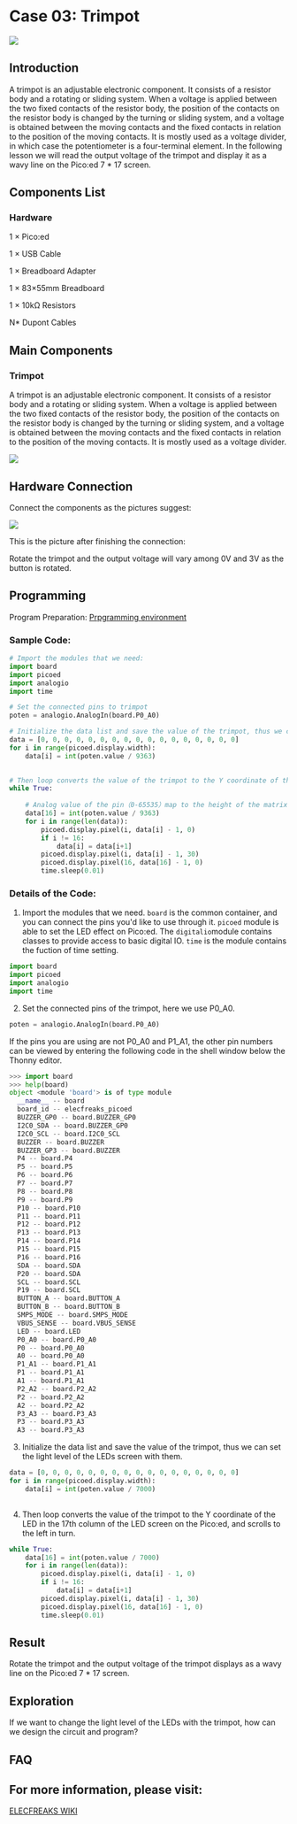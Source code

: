 # Case 03: Trimpot 

![](./images/picoed-starterkit-case03-1.png)

## Introduction
A trimpot is an adjustable electronic component. It consists of a resistor body and a rotating or sliding system. When a voltage is applied between the two fixed contacts of the resistor body, the position of the contacts on the resistor body is changed by the turning or sliding system, and a voltage is obtained between the moving contacts and the fixed contacts in relation to the position of the moving contacts. It is mostly used as a voltage divider, in which case the potentiometer is a four-terminal element. In the following lesson we will read the output voltage of the trimpot and display it as a wavy line on the Pico:ed 7 * 17 screen.

## Components List

### Hardware

1 × Pico:ed

1 × USB Cable

1 × Breadboard Adapter 

1 ×  83×55mm Breadboard

1 × 10kΩ Resistors

N* Dupont Cables

## Main Components

### Trimpot

A trimpot is an adjustable electronic component. It consists of a resistor body and a rotating or sliding system. When a voltage is applied between the two fixed contacts of the resistor body, the position of the contacts on the resistor body is changed by the turning or sliding system, and a voltage is obtained between the moving contacts and the fixed contacts in relation to the position of the moving contacts. It is mostly used as a voltage divider.

![](./images/picoed-starterkit-case03-2.png)

## Hardware Connection
Connect the components as the pictures suggest: 

![](./images/picoed-starterkit-case03-3.png)

This is the picture after finishing the connection: 

Rotate the trimpot and the output voltage will vary among 0V and 3V as the button is rotated.

## Programming

Program Preparation: [Prpgramming environment](https://www.yuque.com/elecfreaks-learn/picoed/er7nuh)

### Sample Code:

```python
# Import the modules that we need: 
import board
import picoed
import analogio
import time

# Set the connected pins to trimpot
poten = analogio.AnalogIn(board.P0_A0)

# Initialize the data list and save the value of the trimpot, thus we can set the light level of the LEDs screen with them.
data = [0, 0, 0, 0, 0, 0, 0, 0, 0, 0, 0, 0, 0, 0, 0, 0, 0]
for i in range(picoed.display.width):
    data[i] = int(poten.value / 9363)
    

# Then loop converts the value of the trimpot to the Y coordinate of the LED in the 17th column of the LED screen on the Pico:ed, and scrolls to the left in turn.
while True:
    
    # Analog value of the pin（0-65535）map to the height of the matrix（0-7）
    data[16] = int(poten.value / 9363)
    for i in range(len(data)):
        picoed.display.pixel(i, data[i] - 1, 0)
        if i != 16:
            data[i] = data[i+1]
        picoed.display.pixel(i, data[i] - 1, 30)
        picoed.display.pixel(16, data[16] - 1, 0)
        time.sleep(0.01)
```
### Details of the Code: 

1. Import the modules that we need. `board` is the common container, and you can connect the pins you'd like to use through it. `picoed` module is able to set the LED effect on Pico:ed. The `digitalio`module contains classes to provide access to basic digital IO. `time` is the module contains the fuction of time setting. 
```python
import board
import picoed
import analogio
import time
```

2. Set the connected pins of the trimpot, here we use P0_A0. 
```python
poten = analogio.AnalogIn(board.P0_A0)
```
If the pins you are using are not P0_A0 and P1_A1, the other pin numbers can be viewed by entering the following code in the shell window below the Thonny editor. 
```python
>>> import board
>>> help(board)
object <module 'board'> is of type module
  __name__ -- board
  board_id -- elecfreaks_picoed
  BUZZER_GP0 -- board.BUZZER_GP0
  I2C0_SDA -- board.BUZZER_GP0
  I2C0_SCL -- board.I2C0_SCL
  BUZZER -- board.BUZZER
  BUZZER_GP3 -- board.BUZZER
  P4 -- board.P4
  P5 -- board.P5
  P6 -- board.P6
  P7 -- board.P7
  P8 -- board.P8
  P9 -- board.P9
  P10 -- board.P10
  P11 -- board.P11
  P12 -- board.P12
  P13 -- board.P13
  P14 -- board.P14
  P15 -- board.P15
  P16 -- board.P16
  SDA -- board.SDA
  P20 -- board.SDA
  SCL -- board.SCL
  P19 -- board.SCL
  BUTTON_A -- board.BUTTON_A
  BUTTON_B -- board.BUTTON_B
  SMPS_MODE -- board.SMPS_MODE
  VBUS_SENSE -- board.VBUS_SENSE
  LED -- board.LED
  P0_A0 -- board.P0_A0
  P0 -- board.P0_A0
  A0 -- board.P0_A0
  P1_A1 -- board.P1_A1
  P1 -- board.P1_A1
  A1 -- board.P1_A1
  P2_A2 -- board.P2_A2
  P2 -- board.P2_A2
  A2 -- board.P2_A2
  P3_A3 -- board.P3_A3
  P3 -- board.P3_A3
  A3 -- board.P3_A3
```

3. Initialize the data list and save the value of the trimpot, thus we can set the light level of the LEDs screen with them.
```python
data = [0, 0, 0, 0, 0, 0, 0, 0, 0, 0, 0, 0, 0, 0, 0, 0, 0]
for i in range(picoed.display.width):
    data[i] = int(poten.value / 7000)
    
```

4. Then loop converts the value of the trimpot to the Y coordinate of the LED in the 17th column of the LED screen on the Pico:ed, and scrolls to the left in turn.
```python
while True:
    data[16] = int(poten.value / 7000)
    for i in range(len(data)):
        picoed.display.pixel(i, data[i] - 1, 0)
        if i != 16:
            data[i] = data[i+1]
        picoed.display.pixel(i, data[i] - 1, 30)
        picoed.display.pixel(16, data[16] - 1, 0)
        time.sleep(0.01)
```
## Result
Rotate the trimpot and the output voltage of the trimpot displays as a wavy line on the Pico:ed 7 * 17 screen.

## Exploration
If we want to change the light level of the LEDs with the trimpot, how can we design the circuit and program? 

## FAQ
## For more information, please visit: 

[ELECFREAKS WIKI](https://www.elecfreaks.com/learn-en/)
